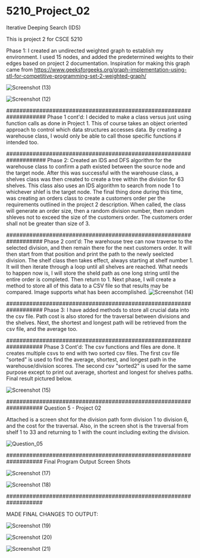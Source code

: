 # 5210_Project_02
Iterative Deeping Search (IDS)

This is project 2 for CSCE 5210

Phase 1: 
I created an undirected weighted graph to establish my environment. I used 15 nodes, and 
added the predetermined weights to their edges based on project 2 documentation. Inspiration for
making this graph came from https://www.geeksforgeeks.org/graph-implementation-using-stl-for-competitive-programming-set-2-weighted-graph/

![Screenshot (13)](https://user-images.githubusercontent.com/56514179/135544796-06c6b126-7fba-4270-a7d7-ec216463e6d5.png)

![Screenshot (12)](https://user-images.githubusercontent.com/56514179/135544822-b89870de-88bd-442f-bfe0-3e3e88a34f0b.png)

####################################################################
Phase 1 cont'd: 
I decided to make a class versus just using function calls as done in Project 1. This of course
takes an object oriented approach to control which data structures accesses data. By creating a 
warehouse class, I would only be able to call those specific functions if intended too.

####################################################################
Phase 2:
Created an IDS and DFS algorithm for the warehouse class to confirm a path existed between the 
source node and the target node. After this was successful with the warehouse class, a shelves 
class was then created to create a tree within the division for 63 shelves. This class also uses
an IDS algorithm to search from node 1 to whichever shlef is the target node. The final thing done
during this time, was creating an orders class to create a customers order per the requirements
outlined in the project 2 description. When called, the class will generate an order size, then 
a random division number, then random shleves not to exceed the size of the customers order. The
customers order shall not be greater than size of 3.

###################################################################
Phase 2 cont'd:
The warehouse tree can now traverse to the selected division, and then remain there for the next customers order.
It will then start from that position and print the path to the newly seelcted division. The shelf class then takes effect,
always starting at shelf number 1. It will then iterate through a loop until all shelves are reached. What needs to happen
now is, I will store the sheld path as one long string until the entire order is completed. Then return to 1.
Next phase, I will create a method to store all of this data to a CSV file so that results may be compared. Image supports
what has been accomplished.
![Screenshot (14)](https://user-images.githubusercontent.com/56514179/136617378-c46b9505-7a1d-4458-ab71-a7f3b5cca83c.png)

###################################################################
Phase 3:
I have added methods to store all crucial data into the csv file. Path cost is also stored for the traversal between divisions
and the shelves. Next, the shortest and longest path will be retrieved from the csv file, and the average too.

###################################################################
Phase 3  Cont'd:
The csv functions and files are done. It creates multiple csvs to end with two sorted csv files. The first csv file "sorted"
is used to find the average, shortest, and longest path in the warehouse/division scores. The second csv "sorted2" is used
for the same purpose except to print out average, shortest and longest for shelves paths. Final result pictured below.

![Screenshot (15)](https://user-images.githubusercontent.com/56514179/137240655-33a1ff95-ab7d-4bdf-a65b-a30990be8fee.png)

###################################################################
Question 5 - Project 02

Attached is a screen shot for the division path form division 1 to 
division 6, and the cost for the traversal. Also, in the screen shot
is the traversal from shelf 1 to 33 and returning to 1 with the count 
including exiting the division.

![Question_05](https://user-images.githubusercontent.com/56514179/137604638-60c3241e-688c-416e-a667-512579a57a04.png)

###################################################################
Final Program Output Screen Shots

![Screenshot (17)](https://user-images.githubusercontent.com/56514179/137604927-1d8fea0e-3354-45a4-b838-2ed27e109dd8.png)

![Screenshot (18)](https://user-images.githubusercontent.com/56514179/137604928-52087ce5-5c06-41b3-97d3-e8579a7a9e30.png)

###################################################################

MADE FINAL CHANGES TO OUTPUT:


![Screenshot (19)](https://user-images.githubusercontent.com/56514179/137832623-c47d3434-67e7-4ad7-9c5f-b84b8ebbbf6c.png)

![Screenshot (20)](https://user-images.githubusercontent.com/56514179/137832635-a44e1e3f-fb6b-49e4-8e9e-37ad1387167a.png)

![Screenshot (21)](https://user-images.githubusercontent.com/56514179/137832647-ee942449-8bb8-4cea-824c-e5a80bbf853d.png)

